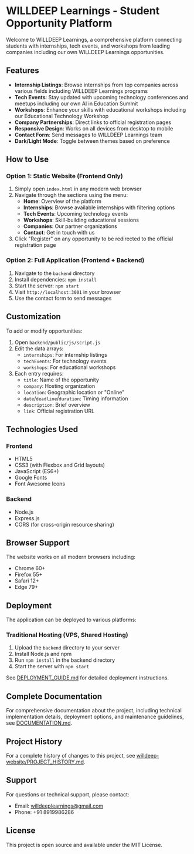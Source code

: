 # WILLDEEP Learnings - Student Opportunity Platform

Welcome to WILLDEEP Learnings, a comprehensive platform connecting students with internships, tech events, and workshops from leading companies including our own WILLDEEP Learnings opportunities.

## Features

- **Internship Listings**: Browse internships from top companies across various fields including WILLDEEP Learnings programs
- **Tech Events**: Stay updated with upcoming technology conferences and meetups including our own AI in Education Summit
- **Workshops**: Enhance your skills with educational workshops including our Educational Technology Workshop
- **Company Partnerships**: Direct links to official registration pages
- **Responsive Design**: Works on all devices from desktop to mobile
- **Contact Form**: Send messages to WILLDEEP Learnings team
- **Dark/Light Mode**: Toggle between themes based on preference

## How to Use

### Option 1: Static Website (Frontend Only)
1. Simply open `index.html` in any modern web browser
2. Navigate through the sections using the menu:
   - **Home**: Overview of the platform
   - **Internships**: Browse available internships with filtering options
   - **Tech Events**: Upcoming technology events
   - **Workshops**: Skill-building educational sessions
   - **Companies**: Our partner organizations
   - **Contact**: Get in touch with us
3. Click "Register" on any opportunity to be redirected to the official registration page

### Option 2: Full Application (Frontend + Backend)
1. Navigate to the `backend` directory
2. Install dependencies: `npm install`
3. Start the server: `npm start`
4. Visit `http://localhost:3001` in your browser
5. Use the contact form to send messages

## Customization

To add or modify opportunities:
1. Open `backend/public/js/script.js`
2. Edit the data arrays:
   - `internships`: For internship listings
   - `techEvents`: For technology events
   - `workshops`: For educational workshops
3. Each entry requires:
   - `title`: Name of the opportunity
   - `company`: Hosting organization
   - `location`: Geographic location or "Online"
   - `date`/`deadline`/`duration`: Timing information
   - `description`: Brief overview
   - `link`: Official registration URL

## Technologies Used

### Frontend
- HTML5
- CSS3 (with Flexbox and Grid layouts)
- JavaScript (ES6+)
- Google Fonts
- Font Awesome Icons

### Backend
- Node.js
- Express.js
- CORS (for cross-origin resource sharing)

## Browser Support

The website works on all modern browsers including:
- Chrome 60+
- Firefox 55+
- Safari 12+
- Edge 79+

## Deployment

The application can be deployed to various platforms:

### Traditional Hosting (VPS, Shared Hosting)
1. Upload the `backend` directory to your server
2. Install Node.js and npm
3. Run `npm install` in the backend directory
4. Start the server with `npm start`

See [DEPLOYMENT_GUIDE.md](DEPLOYMENT_GUIDE.md) for detailed deployment instructions.

## Complete Documentation

For comprehensive documentation about the project, including technical implementation details, deployment options, and maintenance guidelines, see [DOCUMENTATION.md](DOCUMENTATION.md).

## Project History

For a complete history of changes to this project, see [willdeep-website/PROJECT_HISTORY.md](willdeep-website/PROJECT_HISTORY.md).

## Support

For questions or technical support, please contact:
- Email: willdeeplearnings@gmail.com
- Phone: +91 8919986286

## License

This project is open source and available under the MIT License.